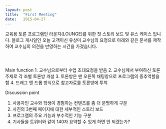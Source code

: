 ```yaml
---
layout: post
title:  "First Meeting"
date:   2015-04-27
---
```


<p class="intro"><span class="dropcap">교</span>육용 토론 프로그램인 라운지(LOUNGE)를 위한 첫 스토리 보드 및 유스 케이스 입니다.
블로그 게시일인 오늘 고객이신 유상미 교수님의 요청으로 아래와 같은 문서를 제작하여 교수님의 의견을 반영하는 시간을 가졌습니다.
<p><img src="http://i.imgur.com/qdn4ZPH.jpg" alt=""></p>
<p><img src="http://i.imgur.com/qTqcuv7.jpg" alt=""></p>
<p><img src="http://i.imgur.com/rPanW6b.jpg" alt=""></p>
Main function
1. 교수님으로부터 수업 초대요청을 받음
2. 교수님께서 부여하신 토론 주제로 각 조별 토론방 개설
3. 토론방은 맨 오른쪽 채팅창으로 프로그램의 중추역할을 함
4. 드래그 앤 드롭 방식으로 참고자료를 토론방에 투척

Discussion point
1. 사용자인 교수와 학생이 경험하는 컨텐츠를 좀 더 분명하게 구분
2. 사진의 3번째 페이지에 대한 세부적인 스토리 보드
3. 프로그램의 주요 기능과 부수적인 기능 구분
4. 기사들을 트위터와 같이 140자 요약할 수 있게 하면 안 되겠는가?
